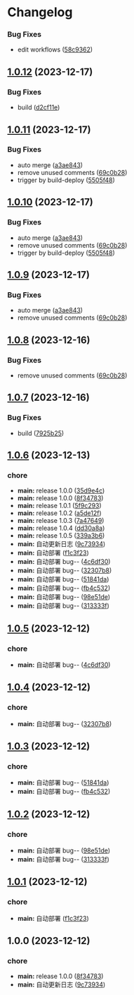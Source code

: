 # Changelog

### Bug Fixes

- edit workflows ([58c9362](https://github.com/nbtca/blogs/commit/58c9362a6f08c2c557bcc2036b9712817bcb02f5))

## [1.0.12](https://github.com/nbtca/blogs/compare/v1.0.11...v1.0.12) (2023-12-17)


### Bug Fixes

* build ([d2cf11e](https://github.com/nbtca/blogs/commit/d2cf11e523a91aca7b213881ca5c09c8abb80900))

## [1.0.11](https://github.com/nbtca/blogs/compare/v1.0.10...v1.0.11) (2023-12-17)


### Bug Fixes

* auto merge ([a3ae843](https://github.com/nbtca/blogs/commit/a3ae8430bb7043600e054d0bda39ae0b6f9165a9))
* remove unused comments ([69c0b28](https://github.com/nbtca/blogs/commit/69c0b285da10be4fc748d7e320022d14b6ad66ca))
* trigger by build-deploy ([5505f48](https://github.com/nbtca/blogs/commit/5505f48dc90282b0bf87df8f15ab618ca27d357f))

## [1.0.10](https://github.com/nbtca/blogs/compare/v1.0.9...v1.0.10) (2023-12-17)


### Bug Fixes

* auto merge ([a3ae843](https://github.com/nbtca/blogs/commit/a3ae8430bb7043600e054d0bda39ae0b6f9165a9))
* remove unused comments ([69c0b28](https://github.com/nbtca/blogs/commit/69c0b285da10be4fc748d7e320022d14b6ad66ca))
* trigger by build-deploy ([5505f48](https://github.com/nbtca/blogs/commit/5505f48dc90282b0bf87df8f15ab618ca27d357f))

## [1.0.9](https://github.com/nbtca/blogs/compare/v1.0.8...v1.0.9) (2023-12-17)


### Bug Fixes

* auto merge ([a3ae843](https://github.com/nbtca/blogs/commit/a3ae8430bb7043600e054d0bda39ae0b6f9165a9))
* remove unused comments ([69c0b28](https://github.com/nbtca/blogs/commit/69c0b285da10be4fc748d7e320022d14b6ad66ca))

## [1.0.8](https://github.com/nbtca/blogs/compare/v1.0.7...v1.0.8) (2023-12-16)


### Bug Fixes

* remove unused comments ([69c0b28](https://github.com/nbtca/blogs/commit/69c0b285da10be4fc748d7e320022d14b6ad66ca))

## [1.0.7](https://github.com/nbtca/blogs/compare/v1.0.6...v1.0.7) (2023-12-16)

### Bug Fixes

- build ([7925b25](https://github.com/nbtca/blogs/commit/7925b25d5661d15f1581cdc3eefb28824c9fd4e6))

## [1.0.6](https://github.com/nbtca/blogs/compare/v1.0.5...v1.0.6) (2023-12-13)

### chore

- **main:** release 1.0.0 ([35d9e4c](https://github.com/nbtca/blogs/commit/35d9e4ced4142487cf7e6b520c632a2c67db266c))
- **main:** release 1.0.0 ([8f34783](https://github.com/nbtca/blogs/commit/8f3478364584f03a4268d1fd61955a5b5b747026))
- **main:** release 1.0.1 ([5f9c293](https://github.com/nbtca/blogs/commit/5f9c29359020a47e55299a12bd492e2683e4d103))
- **main:** release 1.0.2 ([a5de12f](https://github.com/nbtca/blogs/commit/a5de12fe8d701415634d8af41657a393c902ef58))
- **main:** release 1.0.3 ([7a47649](https://github.com/nbtca/blogs/commit/7a47649560f073209f1d9d411488444b85e1906d))
- **main:** release 1.0.4 ([dd30a8a](https://github.com/nbtca/blogs/commit/dd30a8a370db4a5b4b281e01343b1e7ff6604255))
- **main:** release 1.0.5 ([339a3b6](https://github.com/nbtca/blogs/commit/339a3b6ce1834e19bd7f173f72b001f668168e4a))
- **main:** 自动更新日志 ([9c73934](https://github.com/nbtca/blogs/commit/9c739345d107c5923fbeeb4edb0e1016961bd343))
- **main:** 自动部署 ([f1c3f23](https://github.com/nbtca/blogs/commit/f1c3f23730007eba1517b9d90adb2cbb1237858c))
- **main:** 自动部署 bug-- ([4c6df30](https://github.com/nbtca/blogs/commit/4c6df30be7d702d541dd4e3ef73e2249264e8155))
- **main:** 自动部署 bug-- ([32307b8](https://github.com/nbtca/blogs/commit/32307b83aa7fc0f7ea97239469242b5b23f78c71))
- **main:** 自动部署 bug-- ([51841da](https://github.com/nbtca/blogs/commit/51841da1721c7d7240a4aabf50542d453b2ed848))
- **main:** 自动部署 bug-- ([fb4c532](https://github.com/nbtca/blogs/commit/fb4c5320c58be4dfe4e387b4de5272ca80ad775f))
- **main:** 自动部署 bug-- ([98e51de](https://github.com/nbtca/blogs/commit/98e51deb2754d9ea055537465d83e06c230adc01))
- **main:** 自动部署 bug-- ([313333f](https://github.com/nbtca/blogs/commit/313333f25e4f5e0ce1279abaa0a26006efb07375))

## [1.0.5](https://github.com/nbtca/blogs/compare/v1.0.4...v1.0.5) (2023-12-12)

### chore

- **main:** 自动部署 bug-- ([4c6df30](https://github.com/nbtca/blogs/commit/4c6df30be7d702d541dd4e3ef73e2249264e8155))

## [1.0.4](https://github.com/nbtca/blogs/compare/v1.0.3...v1.0.4) (2023-12-12)

### chore

- **main:** 自动部署 bug-- ([32307b8](https://github.com/nbtca/blogs/commit/32307b83aa7fc0f7ea97239469242b5b23f78c71))

## [1.0.3](https://github.com/nbtca/blogs/compare/v1.0.2...v1.0.3) (2023-12-12)

### chore

- **main:** 自动部署 bug-- ([51841da](https://github.com/nbtca/blogs/commit/51841da1721c7d7240a4aabf50542d453b2ed848))
- **main:** 自动部署 bug-- ([fb4c532](https://github.com/nbtca/blogs/commit/fb4c5320c58be4dfe4e387b4de5272ca80ad775f))

## [1.0.2](https://github.com/nbtca/blogs/compare/v1.0.1...v1.0.2) (2023-12-12)

### chore

- **main:** 自动部署 bug-- ([98e51de](https://github.com/nbtca/blogs/commit/98e51deb2754d9ea055537465d83e06c230adc01))
- **main:** 自动部署 bug-- ([313333f](https://github.com/nbtca/blogs/commit/313333f25e4f5e0ce1279abaa0a26006efb07375))

## [1.0.1](https://github.com/nbtca/blogs/compare/v1.0.0...v1.0.1) (2023-12-12)

### chore

- **main:** 自动部署 ([f1c3f23](https://github.com/nbtca/blogs/commit/f1c3f23730007eba1517b9d90adb2cbb1237858c))

## 1.0.0 (2023-12-12)

### chore

- **main:** release 1.0.0 ([8f34783](https://github.com/nbtca/blogs/commit/8f3478364584f03a4268d1fd61955a5b5b747026))
- **main:** 自动更新日志 ([9c73934](https://github.com/nbtca/blogs/commit/9c739345d107c5923fbeeb4edb0e1016961bd343))
